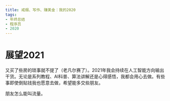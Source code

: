 ```yaml
---
title: 戒烟、写作、赚美金：我的2020
tags:
- 年终总结
- 程序员
- 2020
---
```



# 展望2021

又买了些房的琐事就不提了（老凡尔赛了）。2021年我会持续在人工智能方向输出干货。无论是系列教程、AI科普、算法讲解还是心得感悟，我都会用心去做。有些事即使倒贴钱我也愿意去做，希望能多交些朋友。

朋友怎么能叫流量。


